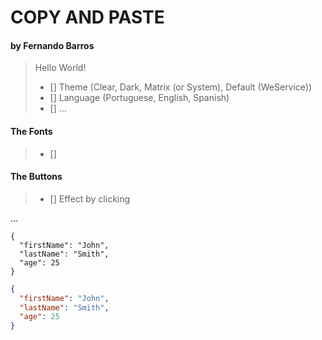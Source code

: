 ﻿
# COPY AND PASTE
#### by Fernando Barros

> Hello World!
> - [] Theme (Clear, Dark, Matrix (or System), Default (WeService))
> - [] Language (Portuguese, English, Spanish)
> - [] ...

#### The Fonts
> - [] 


#### The Buttons
> - [] Effect by clicking





...

```
{
  "firstName": "John",
  "lastName": "Smith",
  "age": 25
}
```

```json
{
  "firstName": "John",
  "lastName": "Smith",
  "age": 25
}
```